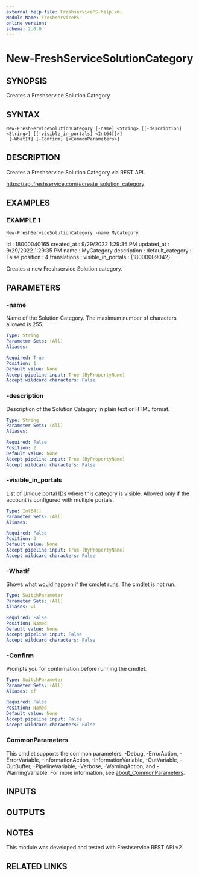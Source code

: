 ```yaml
---
external help file: FreshservicePS-help.xml
Module Name: FreshservicePS
online version:
schema: 2.0.0
---
```


# New-FreshServiceSolutionCategory

## SYNOPSIS
Creates a Freshservice Solution Category.

## SYNTAX

```
New-FreshServiceSolutionCategory [-name] <String> [[-description] <String>] [[-visible_in_portals] <Int64[]>]
 [-WhatIf] [-Confirm] [<CommonParameters>]
```

## DESCRIPTION
Creates a Freshservice Solution Category via REST API.

https://api.freshservice.com/#create_solution_category

## EXAMPLES

### EXAMPLE 1
```
New-FreshServiceSolutionCategory -name MyCategory
```

id                 : 18000040165
created_at         : 9/29/2022 1:29:35 PM
updated_at         : 9/29/2022 1:29:35 PM
name               : MyCategory
description        :
default_category   : False
position           : 4
translations       :
visible_in_portals : {18000009042}

Creates a new Freshservice Solution category.

## PARAMETERS

### -name
Name of the Solution Category.
The maximum number of characters allowed is 255.

```yaml
Type: String
Parameter Sets: (All)
Aliases:

Required: True
Position: 1
Default value: None
Accept pipeline input: True (ByPropertyName)
Accept wildcard characters: False
```

### -description
Description of the Solution Category in plain text or HTML format.

```yaml
Type: String
Parameter Sets: (All)
Aliases:

Required: False
Position: 2
Default value: None
Accept pipeline input: True (ByPropertyName)
Accept wildcard characters: False
```

### -visible_in_portals
List of Unique portal IDs where this category is visible.
Allowed only if the account is configured with multiple portals.

```yaml
Type: Int64[]
Parameter Sets: (All)
Aliases:

Required: False
Position: 3
Default value: None
Accept pipeline input: True (ByPropertyName)
Accept wildcard characters: False
```

### -WhatIf
Shows what would happen if the cmdlet runs.
The cmdlet is not run.

```yaml
Type: SwitchParameter
Parameter Sets: (All)
Aliases: wi

Required: False
Position: Named
Default value: None
Accept pipeline input: False
Accept wildcard characters: False
```

### -Confirm
Prompts you for confirmation before running the cmdlet.

```yaml
Type: SwitchParameter
Parameter Sets: (All)
Aliases: cf

Required: False
Position: Named
Default value: None
Accept pipeline input: False
Accept wildcard characters: False
```

### CommonParameters
This cmdlet supports the common parameters: -Debug, -ErrorAction, -ErrorVariable, -InformationAction, -InformationVariable, -OutVariable, -OutBuffer, -PipelineVariable, -Verbose, -WarningAction, and -WarningVariable. For more information, see [about_CommonParameters](http://go.microsoft.com/fwlink/?LinkID=113216).

## INPUTS

## OUTPUTS

## NOTES
This module was developed and tested with Freshservice REST API v2.

## RELATED LINKS
